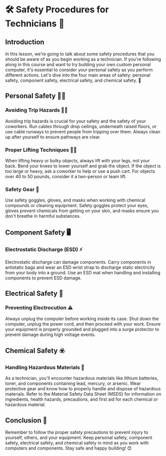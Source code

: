 # 🛠️ Safety Procedures for Technicians 🦺

## Introduction
In this lesson, we're going to talk about some safety procedures that you should be aware of as you begin working as a technician. If you're following along in this course and want to try building your own custom personal computer, it's essential to consider your personal safety as you perform different actions. Let's dive into the four main areas of safety: personal safety, component safety, electrical safety, and chemical safety. 🌟

## Personal Safety 👷‍♂️
### Avoiding Trip Hazards 🚶‍♂️
Avoiding trip hazards is crucial for your safety and the safety of your coworkers. Run cables through drop ceilings, underneath raised floors, or use cable runways to prevent people from tripping over them. Always clean up after yourself to ensure pathways are clear.

### Proper Lifting Techniques 🏋️‍♂️
When lifting heavy or bulky objects, always lift with your legs, not your back. Bend your knees to lower yourself and grab the object. If the object is too large or heavy, ask a coworker to help or use a push cart. For objects over 40 to 50 pounds, consider it a two-person or team lift.

### Safety Gear 🥽
Use safety goggles, gloves, and masks when working with chemical compounds or cleaning equipment. Safety goggles protect your eyes, gloves prevent chemicals from getting on your skin, and masks ensure you don't breathe in harmful substances.

## Component Safety 🖥️
### Electrostatic Discharge (ESD) ⚡
Electrostatic discharge can damage components. Carry components in antistatic bags and wear an ESD wrist strap to discharge static electricity from your body into a ground. Use an ESD mat when handling and installing components to prevent ESD damage.

## Electrical Safety 🔌
### Preventing Electrocution ⚠️
Always unplug the computer before working inside its case. Shut down the computer, unplug the power cord, and then proceed with your work. Ensure your equipment is properly grounded and plugged into a surge protector to prevent damage during high voltage events.

## Chemical Safety ☣️
### Handling Hazardous Materials 🧪
As a technician, you'll encounter hazardous materials like lithium batteries, toner, and components containing lead, mercury, or arsenic. Wear protective gear and know how to properly handle and dispose of hazardous materials. Refer to the Material Safety Data Sheet (MSDS) for information on ingredients, health hazards, precautions, and first aid for each chemical or hazardous material.

## Conclusion 🌟
Remember to follow the proper safety precautions to prevent injury to yourself, others, and your equipment. Keep personal safety, component safety, electrical safety, and chemical safety in mind as you work with computers and components. Stay safe and happy building! 😊

